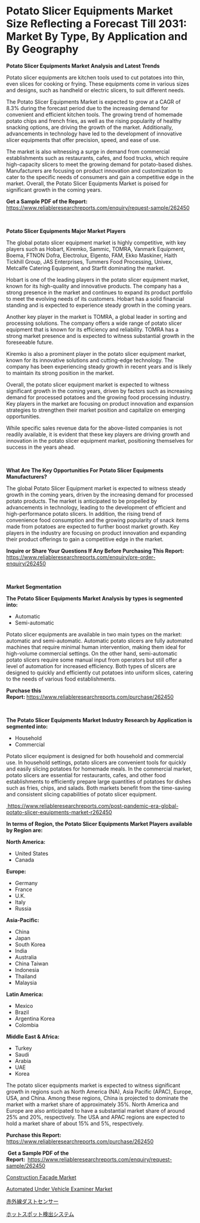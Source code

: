 <p><h1>Potato Slicer Equipments Market Size Reflecting a Forecast Till 2031: Market By Type, By Application and By Geography</h1></p><p><strong>Potato Slicer Equipments Market Analysis and Latest Trends</strong></p>
<p><p>Potato slicer equipments are kitchen tools used to cut potatoes into thin, even slices for cooking or frying. These equipments come in various sizes and designs, such as handheld or electric slicers, to suit different needs.</p><p>The Potato Slicer Equipments Market is expected to grow at a CAGR of 8.3% during the forecast period due to the increasing demand for convenient and efficient kitchen tools. The growing trend of homemade potato chips and french fries, as well as the rising popularity of healthy snacking options, are driving the growth of the market. Additionally, advancements in technology have led to the development of innovative slicer equipments that offer precision, speed, and ease of use.</p><p>The market is also witnessing a surge in demand from commercial establishments such as restaurants, cafes, and food trucks, which require high-capacity slicers to meet the growing demand for potato-based dishes. Manufacturers are focusing on product innovation and customization to cater to the specific needs of consumers and gain a competitive edge in the market. Overall, the Potato Slicer Equipments Market is poised for significant growth in the coming years.</p></p>
<p><strong>Get a Sample PDF of the Report:&nbsp;</strong> <a href="https://www.reliableresearchreports.com/enquiry/request-sample/262450">https://www.reliableresearchreports.com/enquiry/request-sample/262450</a></p>
<p>&nbsp;</p>
<p><strong>Potato Slicer Equipments Major Market Players</strong></p>
<p><p>The global potato slicer equipment market is highly competitive, with key players such as Hobart, Kiremko, Sammic, TOMRA, Vanmark Equipment, Boema, FTNON Dofra, Electrolux, Elgento, FAM, Ekko Maskiner, Haith Tickhill Group, JAS Enterprises, Tummers Food Processing, Univex, Metcalfe Catering Equipment, and Starfit dominating the market.</p><p>Hobart is one of the leading players in the potato slicer equipment market, known for its high-quality and innovative products. The company has a strong presence in the market and continues to expand its product portfolio to meet the evolving needs of its customers. Hobart has a solid financial standing and is expected to experience steady growth in the coming years.</p><p>Another key player in the market is TOMRA, a global leader in sorting and processing solutions. The company offers a wide range of potato slicer equipment that is known for its efficiency and reliability. TOMRA has a strong market presence and is expected to witness substantial growth in the foreseeable future.</p><p>Kiremko is also a prominent player in the potato slicer equipment market, known for its innovative solutions and cutting-edge technology. The company has been experiencing steady growth in recent years and is likely to maintain its strong position in the market.</p><p>Overall, the potato slicer equipment market is expected to witness significant growth in the coming years, driven by factors such as increasing demand for processed potatoes and the growing food processing industry. Key players in the market are focusing on product innovation and expansion strategies to strengthen their market position and capitalize on emerging opportunities.</p><p>While specific sales revenue data for the above-listed companies is not readily available, it is evident that these key players are driving growth and innovation in the potato slicer equipment market, positioning themselves for success in the years ahead.</p></p>
<p>&nbsp;</p>
<p><strong>What Are The Key Opportunities For Potato Slicer Equipments Manufacturers?</strong></p>
<p><p>The global Potato Slicer Equipment market is expected to witness steady growth in the coming years, driven by the increasing demand for processed potato products. The market is anticipated to be propelled by advancements in technology, leading to the development of efficient and high-performance potato slicers. In addition, the rising trend of convenience food consumption and the growing popularity of snack items made from potatoes are expected to further boost market growth. Key players in the industry are focusing on product innovation and expanding their product offerings to gain a competitive edge in the market.</p></p>
<p><strong>Inquire or Share Your Questions If Any Before Purchasing This Report:</strong> <a href="https://www.reliableresearchreports.com/enquiry/pre-order-enquiry/262450">https://www.reliableresearchreports.com/enquiry/pre-order-enquiry/262450</a></p>
<p>&nbsp;</p>
<p><strong>Market Segmentation</strong></p>
<p><strong>The Potato Slicer Equipments Market Analysis by types is segmented into:</strong></p>
<p><ul><li>Automatic</li><li>Semi-automatic</li></ul></p>
<p><p>Potato slicer equipments are available in two main types on the market: automatic and semi-automatic. Automatic potato slicers are fully automated machines that require minimal human intervention, making them ideal for high-volume commercial settings. On the other hand, semi-automatic potato slicers require some manual input from operators but still offer a level of automation for increased efficiency. Both types of slicers are designed to quickly and efficiently cut potatoes into uniform slices, catering to the needs of various food establishments.</p></p>
<p><strong>Purchase this Report:&nbsp;</strong><a href="https://www.reliableresearchreports.com/purchase/262450">https://www.reliableresearchreports.com/purchase/262450</a></p>
<p>&nbsp;</p>
<p><strong>The Potato Slicer Equipments Market Industry Research by Application is segmented into:</strong></p>
<p><ul><li>Household</li><li>Commercial</li></ul></p>
<p><p>Potato slicer equipment is designed for both household and commercial use. In household settings, potato slicers are convenient tools for quickly and easily slicing potatoes for homemade meals. In the commercial market, potato slicers are essential for restaurants, cafes, and other food establishments to efficiently prepare large quantities of potatoes for dishes such as fries, chips, and salads. Both markets benefit from the time-saving and consistent slicing capabilities of potato slicer equipment.</p></p>
<p><a href="https://www.reliableresearchreports.com/post-pandemic-era-global-potato-slicer-equipments-market-r262450">&nbsp;https://www.reliableresearchreports.com/post-pandemic-era-global-potato-slicer-equipments-market-r262450</a></p>
<p><strong>In terms of Region, the Potato Slicer Equipments Market Players available by Region are:</strong></p>
<p>
    <p> <strong> North America: </strong>
        <ul>
            <li>United States</li>
            <li>Canada</li>
        </ul>
        </p> 
    <p> <strong> Europe: </strong>
        <ul>
            <li>Germany</li>
            <li>France</li>
            <li>U.K.</li>
            <li>Italy</li>
            <li>Russia</li>
        </ul>
        </p> 
    <p> <strong> Asia-Pacific: </strong>
        <ul>
            <li>China</li>
            <li>Japan</li>
            <li>South Korea</li>
            <li>India</li>
            <li>Australia</li>
            <li>China Taiwan</li>
            <li>Indonesia</li>
            <li>Thailand</li>
            <li>Malaysia</li>
        </ul>
        </p> 
    <p> <strong> Latin America: </strong>
        <ul>
            <li>Mexico</li>
            <li>Brazil</li>
            <li>Argentina Korea</li>
            <li>Colombia</li>
        </ul>
        </p> 
    <p> <strong> Middle East & Africa: </strong>
        <ul>
            <li>Turkey</li>
            <li>Saudi</li>
            <li>Arabia</li>
            <li>UAE</li>
            <li>Korea</li>
        </ul>
    </p>
    </p>
<p><p>The potato slicer equipments market is expected to witness significant growth in regions such as North America (NA), Asia Pacific (APAC), Europe, USA, and China. Among these regions, China is projected to dominate the market with a market share of approximately 35%. North America and Europe are also anticipated to have a substantial market share of around 25% and 20%, respectively. The USA and APAC regions are expected to hold a market share of about 15% and 5%, respectively.</p></p>
<p><strong>Purchase this Report: </strong><a href="https://www.reliableresearchreports.com/purchase/262450">https://www.reliableresearchreports.com/purchase/262450</a></p>
<p>&nbsp;<strong>Get a Sample PDF of the Report:&nbsp;&nbsp;</strong><a href="https://www.reliableresearchreports.com/enquiry/request-sample/262450">https://www.reliableresearchreports.com/enquiry/request-sample/262450</a></p>
<p><strong></strong></p>
<p><p><a href="https://github.com/kathiaseamanalvaradovlprc2h/Market-Research-Report-List-2/blob/main/construction-facade-market.md">Construction Façade Market</a></p><p><a href="https://github.com/wusalecollins540tpqoz/Market-Research-Report-List-2/blob/main/automated-under-vehicle-examiner-market.md">Automated Under Vehicle Examiner Market</a></p><p><a href="https://github.com/oafhukehf4709715/Market-Research-Report-List-2/blob/main/4600347118918.md">赤外線ダストセンサー</a></p><p><a href="https://github.com/dzy793153605/Market-Research-Report-List-2/blob/main/9554874118919.md">ホットスポット検出システム</a></p></p>